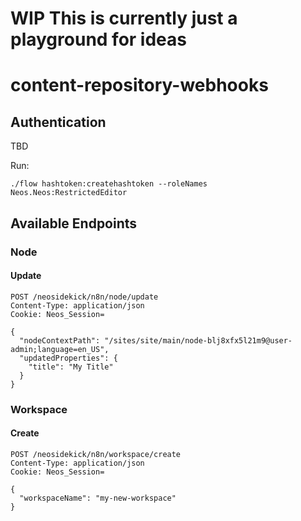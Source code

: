 # WIP This is currently just a playground for ideas

# content-repository-webhooks

## Authentication 

TBD


Run:

    ./flow hashtoken:createhashtoken --roleNames Neos.Neos:RestrictedEditor


## Available Endpoints

### Node

#### Update

```http
POST /neosidekick/n8n/node/update
Content-Type: application/json
Cookie: Neos_Session=

{
  "nodeContextPath": "/sites/site/main/node-blj8xfx5l21m9@user-admin;language=en_US",
  "updatedProperties": {
    "title": "My Title"
  }
}
```

### Workspace

#### Create

```http
POST /neosidekick/n8n/workspace/create
Content-Type: application/json
Cookie: Neos_Session=

{
  "workspaceName": "my-new-workspace"
}
```
